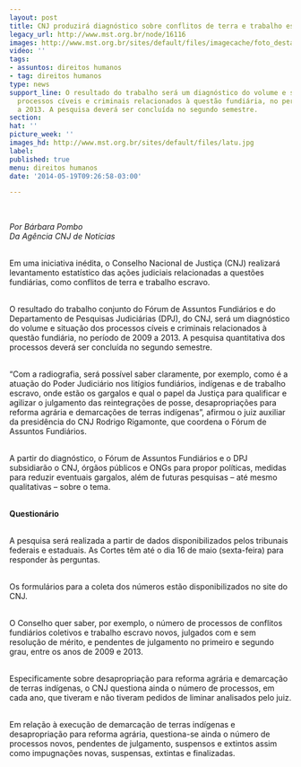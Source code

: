 ```yaml
---
layout: post
title: CNJ produzirá diagnóstico sobre conflitos de terra e trabalho escravo
legacy_url: http://www.mst.org.br/node/16116
images: http://www.mst.org.br/sites/default/files/imagecache/foto_destaque/latu.jpg
video: ''
tags:
- assuntos: direitos humanos
- tag: direitos humanos
type: news
support_line: O resultado do trabalho será um diagnóstico do volume e situação dos
  processos cíveis e criminais relacionados à questão fundiária, no período de 2009
  a 2013. A pesquisa deverá ser concluída no segundo semestre.
section: 
hat: ''
picture_week: ''
images_hd: http://www.mst.org.br/sites/default/files/latu.jpg
label: 
published: true
menu: direitos humanos
date: '2014-05-19T09:26:58-03:00'

---
```

<p><em><br></em></p><p><em>Por Bárbara Pombo<br>Da Agência CNJ de Notícias<br><br type="_moz"></em></p><p>Em uma iniciativa inédita, o Conselho Nacional de Justiça (CNJ) realizará levantamento estatístico das ações judiciais relacionadas a questões fundiárias, como conflitos de terra e trabalho escravo.</p><p><br>O resultado do trabalho conjunto do Fórum de Assuntos Fundiários e do Departamento de Pesquisas Judiciárias (DPJ), do CNJ, será um diagnóstico do volume e situação dos processos cíveis e criminais relacionados à questão fundiária, no período de 2009 a 2013. A pesquisa quantitativa dos processos deverá ser concluída no segundo semestre.</p><p><br>“Com a radiografia, será possível saber claramente, por exemplo, como é a atuação do Poder Judiciário nos litígios fundiários, indígenas e de trabalho escravo, onde estão os gargalos e qual o papel da Justiça para qualificar e agilizar o julgamento das reintegrações de posse, desapropriações para reforma agrária e demarcações de terras indígenas”, afirmou o juiz auxiliar da presidência do CNJ Rodrigo Rigamonte, que coordena o Fórum de Assuntos Fundiários.</p><p><br>A partir do diagnóstico, o Fórum de Assuntos Fundiários e o DPJ subsidiarão o CNJ, órgãos públicos e ONGs para propor políticas, medidas para reduzir eventuais gargalos, além de futuras pesquisas – até mesmo qualitativas – sobre o tema.</p><p><br><strong>Questionário </strong></p><p><br>A pesquisa será realizada a partir de dados disponibilizados pelos tribunais federais e estaduais. As Cortes têm até o dia 16 de maio (sexta-feira) para responder às perguntas.</p><p><br>Os formulários para a coleta dos números estão disponibilizados no site do CNJ.&nbsp;</p><p><br>O Conselho quer saber, por exemplo, o número de processos de conflitos fundiários coletivos e trabalho escravo novos, julgados com e sem resolução de mérito, e pendentes de julgamento no primeiro e segundo grau, entre os anos de 2009 e 2013.</p><p><br>Especificamente sobre desapropriação para reforma agrária e demarcação de terras indígenas, o CNJ questiona ainda o número de processos, em cada ano, que tiveram e não tiveram pedidos de liminar analisados pelo juiz.</p><p><br>Em relação à execução de demarcação de terras indígenas e desapropriação para reforma agrária, questiona-se ainda o número de processos novos, pendentes de julgamento, suspensos e extintos assim como impugnações novas, suspensas, extintas e finalizadas.</p><p>&nbsp;</p>
